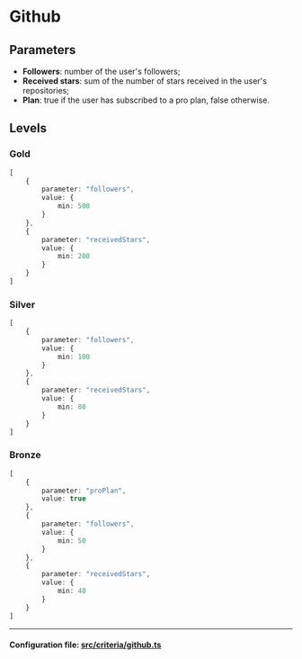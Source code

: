 # Github

## Parameters

-   **Followers**: number of the user's followers;
-   **Received stars**: sum of the number of stars received in the user's repositories;
-   **Plan**: true if the user has subscribed to a pro plan, false otherwise.

## Levels

### Gold

```typescript
[
    {
        parameter: "followers",
        value: {
            min: 500
        }
    },
    {
        parameter: "receivedStars",
        value: {
            min: 200
        }
    }
]
```

### Silver

```typescript
[
    {
        parameter: "followers",
        value: {
            min: 100
        }
    },
    {
        parameter: "receivedStars",
        value: {
            min: 80
        }
    }
]
```

### Bronze

```typescript
[
    {
        parameter: "proPlan",
        value: true
    },
    {
        parameter: "followers",
        value: {
            min: 50
        }
    },
    {
        parameter: "receivedStars",
        value: {
            min: 40
        }
    }
]
```

---

#### Configuration file: [src/criteria/github.ts](https://github.com/interep-project/interep.js/blob/main/packages/reputation/src/criteria/github.ts)
